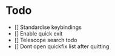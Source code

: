# Todo

- [] Standardise keybindings
- [] Enable quick exit
- [] Telescope search todo
- [] Dont open quickfix list after quitting 
